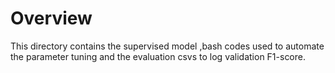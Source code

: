 # Overview
This directory contains the supervised model ,bash codes used to automate the parameter tuning and the evaluation csvs to log validation F1-score.
